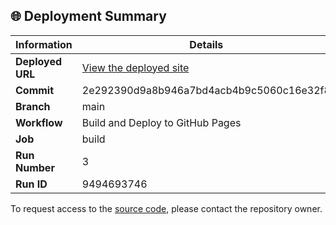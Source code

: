 ## 🌐 Deployment Summary

| Information | Details |
|-------------|---------|
| **Deployed URL** | [View the deployed site](https://First-Matter.github.io/public-demo) |
| **Commit** | 2e292390d9a8b946a7bd4acb4b9c5060c16e32f8 |
| **Branch** | main |
| **Workflow** | Build and Deploy to GitHub Pages |
| **Job** | build |
| **Run Number** | 3 |
| **Run ID** | 9494693746 |

To request access to the [source code](https://github.com/First-Matter/saturn-rising), please contact the repository owner.
